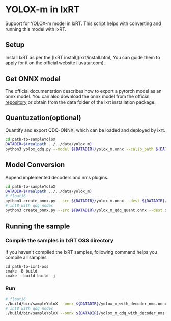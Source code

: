 # YOLOX-m in IxRT

Support for YOLOX-m model in IxRT. This script helps with converting and running this model with IxRT.

## Setup

Install IxRT as per the [IxRT install](ixrt/install.html, You can guide them to apply for it on the official website iluvatar.com).


## Get ONNX model

The official documentation describes how to export a pytorch model as an onnx model. You can also download the onnx model from the official [repository](https://github.com/Megvii-BaseDetection/YOLOX/tree/main/demo/ONNXRuntime) or obtain from the data folder of the ixrt installation package.

## Quantuzation(optional)

Quantify and export QDQ-ONNX, which can be loaded and deployed by ixrt.

```bash
cd path-to-sampleYoloX
DATADIR=$(realpath ../../data/yolox_m)
python3 yolox_qdq.py --model ${DATADIR}/yolox_m.onnx --calib_path ${DATADIR} --save_model_path ${DATADIR}/yolox_m_qdq_quant.onnx
```

## Model Conversion

Append implemented decoders and nms plugins.

```bash
cd path-to-sampleYoloX
DATADIR=$(realpath ../../data/yolox_m)
# float16
python3 create_onnx.py --src ${DATADIR}/yolox_m.onnx --dest ${DATADIR}/yolox_m_with_decoder_nms.onnx
# int8 with qdq nodes
python3 create_onnx.py --src ${DATADIR}/yolox_m_qdq_quant.onnx --dest ${DATADIR}/yolox_m_qdq_with_decoder_nms.onnx --with_qdq
```

## Running the sample

### Compile the samples in IxRT OSS directory

If you haven't compiled the IxRT samples, following command helps you compile all samples

```
cd path-to-ixrt-oss
cmake -B build
cmake --build build -j
```

### Run

```bash
# float16
./build/bin/sampleYoloX --onnx ${DATADIR}/yolox_m_with_decoder_nms.onnx --engine ${DATADIR}/yolox_m_with_decoder_nms.engine --input ${DATADIR}/dog_640.jpg --plugin ./build/lib/liboss_ixrt_plugin.so
# int8 with qdq nodes
./build/bin/sampleYoloX --onnx ${DATADIR}/yolox_m_qdq_with_decoder_nms.onnx --engine ${DATADIR}/yolox_m_qdq_with_decoder_nms.engine --input ${DATADIR}/dog_640.jpg --type with_qdq --plugin ./build/lib/liboss_ixrt_plugin.so
```

